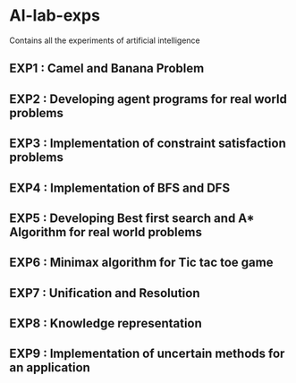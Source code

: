 # AI-lab-exps
Contains all the experiments of artificial intelligence

## EXP1 : Camel and Banana Problem 
## EXP2 : Developing agent programs for real world problems
## EXP3 : Implementation of constraint satisfaction problems
## EXP4 : Implementation of BFS and DFS
## EXP5 : Developing Best first search and A* Algorithm for real world problems
## EXP6 : Minimax algorithm for Tic tac toe game
## EXP7 : Unification and Resolution
## EXP8 : Knowledge representation
## EXP9 : Implementation of uncertain methods for an application
